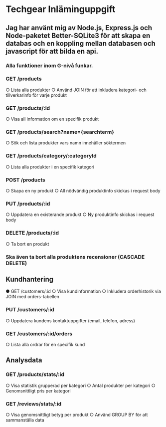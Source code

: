 # Techgear Inläminguppgift

## Jag har använt mig av Node.js, Express.js och Node-paketet Better-SQLite3 för att skapa en databas och en koppling mellan databasen och javascript för att bilda en api.

### Alla funktioner inom G-nivå funkar.
### GET /products 
○ Lista alla produkter 
○ Använd JOIN för att inkludera kategori- och tillverkarinfo för varje produkt 
### GET /products/:id 
○ Visa all information om en specifik produkt 
### GET /products/search?name={searchterm} 
○ Sök och lista produkter vars namn innehåller söktermen 
### GET /products/category/:categoryId 
○ Lista alla produkter i en specifik kategori 
### POST /products 
○ Skapa en ny produkt 
○ All nödvändig produktinfo skickas i request body 
### PUT /products/:id 
○ Uppdatera en existerande produkt 
○ Ny produktinfo skickas i request body 
### DELETE /products/:id 
○ Ta bort en produkt 
### Ska även ta bort alla produktens recensioner (CASCADE DELETE) 
## Kundhantering 
● GET /customers/:id 
○ Visa kundinformation 
○ Inkludera orderhistorik via JOIN med orders-tabellen 
### PUT /customers/:id 
○ Uppdatera kundens kontaktuppgifter (email, telefon, adress) 
### GET /customers/:id/orders 
○ Lista alla ordrar för en specifik kund 
## Analysdata 
### GET /products/stats/:id
○ Visa statistik grupperad per kategori 
○ Antal produkter per kategori 
○ Genomsnittligt pris per kategori 
### GET /reviews/stats/:id 
○ Visa genomsnittligt betyg per produkt 
○ Använd GROUP BY för att sammanställa data
